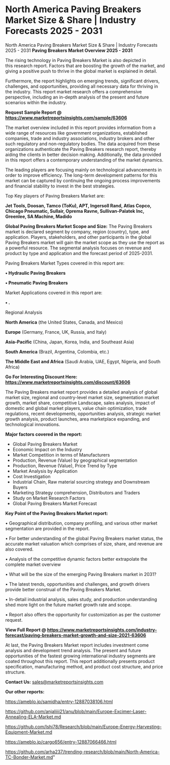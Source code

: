 # North America Paving Breakers Market Size & Share | Industry Forecasts 2025 - 2031
North America Paving Breakers Market Size & Share | Industry Forecasts 2025 - 2031
<Strong> Paving Breakers Market Overview 2025 - 2031</strong>

The rising technology in Paving Breakers Market is also depicted in this research report. Factors that are boosting the growth of the market, and giving a positive push to thrive in the global market is explained in detail.

Furthermore, the report highlights on emerging trends, significant drivers, challenges, and opportunities, providing all necessary data for thriving in the industry. This report market research offers a comprehensive perspective, including an in-depth analysis of the present and future scenarios within the industry.

<strong>Request Sample Report @ <a href=https://www.marketreportsinsights.com/sample/63606>https://www.marketreportsinsights.com/sample/63606</a></strong>

The market overview included in this report provides information from a wide range of resources like government organizations, established companies, trade and industry associations, industry brokers and other such regulatory and non-regulatory bodies. The data acquired from these organizations authenticate the Paving Breakers research report, thereby aiding the clients in better decision making. Additionally, the data provided in this report offers a contemporary understanding of the market dynamics.

The leading players are focusing mainly on technological advancements in order to improve efficiency. The long-term development patterns for this market can be captured by continuing the ongoing process improvements and financial stability to invest in the best strategies.

Top Key players of Paving Breakers Market are:

<strong>Jet Tools, Doosan, Tamco (ToKu), APT, Ingersoll Rand, Atlas Copco, Chicago Pneumatic, Sullair, Oprema Ravne, Sullivan-Palatek Inc, Greenlee, SA Machine, Madido</strong>

<strong><b>Global Paving Breakers Market Scope and Size:</b></strong>
The Paving Breakers market is declared segment by company, region (country), type, and application. Players, stakeholders, and other participants in the global Paving Breakers market will gain the market scope as they use the report as a powerful resource. The segmental analysis focuses on revenue and product by type and application and the forecast period of 2025-2031.

Paving Breakers Market Types covered in this report are:

<strong>• Hydraulic Paving Breakers

• Pneumatic Paving Breakers</strong>

Market Applications covered in this report are:

<strong>• .</strong> 

Regional Analysis

<strong>North America</strong> (the United States, Canada, and Mexico)

<strong>Europe</strong> (Germany, France, UK, Russia, and Italy)

<strong>Asia-Pacific</strong> (China, Japan, Korea, India, and Southeast Asia)

<strong>South America</strong> (Brazil, Argentina, Colombia, etc.)

<strong>The Middle East and Africa</strong> (Saudi Arabia, UAE, Egypt, Nigeria, and South Africa)

<strong>Go For Interesting Discount Here: <a href=https://www.marketreportsinsights.com/discount/63606>https://www.marketreportsinsights.com/discount/63606</a></strong>

The Paving Breakers market report provides a detailed analysis of global market size, regional and country-level market size, segmentation market growth, market share, competitive Landscape, sales analysis, impact of domestic and global market players, value chain optimization, trade regulations, recent developments, opportunities analysis, strategic market growth analysis, product launches, area marketplace expanding, and technological innovations.

<strong><b>Major factors covered in the report:</b></strong>
<ul>
  <li>Global Paving Breakers Market </li>
  <li>Economic Impact on the Industry</li>
  <li>Market Competition in terms of Manufacturers</li>
  <li>Production, Revenue (Value) by geographical segmentation</li>
  <li>Production, Revenue (Value), Price Trend by Type</li>
  <li>Market Analysis by Application</li>
  <li>Cost Investigation</li>
  <li>Industrial Chain, Raw material sourcing strategy and Downstream Buyers</li>
  <li>Marketing Strategy comprehension, Distributors and Traders</li>
  <li>Study on Market Research Factors</li>
  <li>Global Paving Breakers Market Forecast</li>
</ul>

<strong><b>Key Point of the Paving Breakers Market report:</b></strong>

• Geographical distribution, company profiling, and various other market segmentation are provided in the report.

• For better understanding of the global Paving Breakers market status, the accurate market valuation which comprises of size, share, and revenue are also covered.

• Analysis of the competitive dynamic factors better extrapolate the complete market overview

• What will be the size of the emerging Paving Breakers market in 2031?

• The latest trends, opportunities and challenges, and growth drivers provide better construal of the Paving Breakers Market.

• In-detail industrial analysis, sales study, and production understanding shed more light on the future market growth rate and scope.

• Report also offers the opportunity for customization as per the customer request.

<strong><b>View Full Report @ <a href=https://www.marketreportsinsights.com/industry-forecast/paving-breakers-market-growth-and-size-2021-63606>https://www.marketreportsinsights.com/industry-forecast/paving-breakers-market-growth-and-size-2021-63606</a></b></strong>


At last, the Paving Breakers Market report includes investment come analysis and development trend analysis. The present and future opportunities of the fastest growing international industry segments are coated throughout this report. This report additionally presents product specification, manufacturing method, and product cost structure, and price structure.

<strong>Contact Us:</strong>
sales@marketreportsinsights.com

<strong>Our other reports:</strong>

<a href=https://ameblo.jp/samidha/entry-12887038106.html>https://ameblo.jp/samidha/entry-12887038106.html</a>

<a href=https://github.com/anjaliiii21/anu/blob/main/Europe-Excimer-Laser-Annealing-ELA-Market.md>https://github.com/anjaliiii21/anu/blob/main/Europe-Excimer-Laser-Annealing-ELA-Market.md</a>

<a href=https://github.com/Ishi78/Research/blob/main/Europe-Energy-Harvesting-Equipment-Market.md>https://github.com/Ishi78/Research/blob/main/Europe-Energy-Harvesting-Equipment-Market.md</a>

<a href=https://ameblo.jp/cargo656/entry-12887066466.html>https://ameblo.jp/cargo656/entry-12887066466.html</a>

<a href=https://github.com/arha237/trending-research/blob/main/North-America-TC-Bonder-Market.md>https://github.com/arha237/trending-research/blob/main/North-America-TC-Bonder-Market.md</a>"

